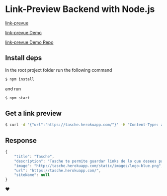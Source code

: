 # Link-Preview Backend with Node.js

[link-prevue](https://github.com/nivaldomartinez/link-prevue)

[link-prevue Demo](https://link-prevue.herokuapp.com/)

[link-prevue Demo Repo](https://github.com/nivaldomartinez/link-prevue-demo)

## Install deps

In the root project folder run the following command

```sh
$ npm install
```

and run

```sh
$ npm start
```

## Get a link preview

```sh
$ curl -d '{"url":"https://tasche.herokuapp.com/"}' -H "Content-Type: application/json" http://localhost:3000/preview
```

## Response

```js
{
    "title": "Tasche",
    "description": "Tasche te permite guardar links de lo que desees para que siempre lo tengas contigo",
    "image": "http://tasche.herokuapp.com/static/images/logo-blue.png",
    "url": "https://tasche.herokuapp.com/",
    "siteName": null
}
```

:heart: